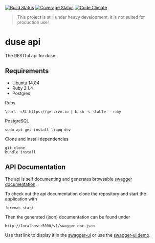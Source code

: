 [![Build Status](https://travis-ci.org/duse-io/api.svg)](https://travis-ci.org/duse-io/api)
[![Coverage Status](https://img.shields.io/coveralls/duse-io/api.svg)](https://coveralls.io/r/duse-io/api?branch=master)
[![Code Climate](https://codeclimate.com/github/duse-io/api/badges/gpa.svg)](https://codeclimate.com/github/duse-io/api)

> This project is still under heavy development, it is not suited for
> production use!

duse api
========

The RESTful api for duse.

Requirements
------------

- Ubuntu 14.04
- Ruby 2.1.4
- Postgres

Ruby

	\curl -sSL https://get.rvm.io | bash -s stable --ruby

PostgreSQL

	sudo apt-get install libpq-dev

Clone and install dependencies

	git clone
	bundle install

API Documentation
-----------------

The api is self documenting and generates browsable [swagger
documentation](http://swagger.io/).

To check out the api documentation clone the repository and start the
application with

	foreman start

Then the generated (json) documentation can be found under

	http://localhost:5000/v1/swagger_doc.json

Use that link to display it in the
[swagger-ui](https://github.com/swagger-api/swagger-ui) or use the [swagger-ui
demo](http://petstore.swagger.wordnik.com/).

